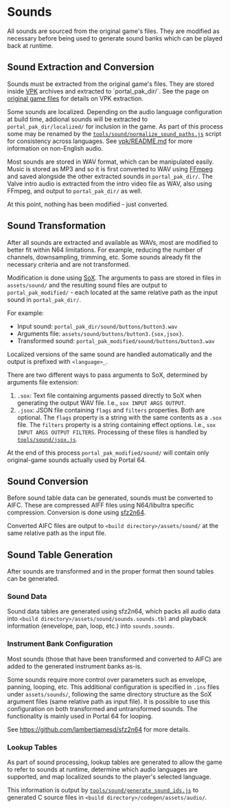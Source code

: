 # Sounds

All sounds are sourced from the original game's files. They are modified as
necessary before being used to generate sound banks which can be played back
at runtime.

## Sound Extraction and Conversion

Sounds must be extracted from the original game's files. They are stored inside
[VPK](https://developer.valvesoftware.com/wiki/VPK_(file_format)) archives and
extracted to `portal_pak_dir/`. See the page on
[original game files](./original_game_files.md) for details on VPK extraction.

Some sounds are localized. Depending on the audio language configuration at
build time, addional sounds will be extracted to `portal_pak_dir/localized/` for
inclusion in the game. As part of this process some may be renamed by the
[`tools/sound/normalize_sound_paths.js`](../../tools/sound/normalize_sound_paths.js)
script for consistency across languages. See
[vpk/README.md](../../vpk/README.md#add-multiple-audio-languages)
for more information on non-English audio.

Most sounds are stored in WAV format, which can be manipulated easily. Music is
stored as MP3 and so it is first converted to WAV using
[FFmpeg](https://www.ffmpeg.org/) and saved alongside the other extracted
sounds in `portal_pak_dir/`. The Valve intro audio is extracted from the intro
video file as WAV, also using FFmpeg, and output to `portal_pak_dir/` as well.

At this point, nothing has been modified - just converted.

## Sound Transformation

After all sounds are extracted and available as WAVs, most are modified to
better fit within N64 limitations. For example, reducing the number of channels,
downsampling, trimming, etc. Some sounds already fit the necessary criteria and
are not transformed.

Modification is done using [SoX](https://sourceforge.net/projects/sox/). The
arguments to pass are stored in files in `assets/sound/` and the resulting
sound files are output to `portal_pak_modified/` - each located at the same
relative path as the input sound in `portal_pak_dir/`.

For example:
* Input sound: `portal_pak_dir/sound/buttons/button3.wav`
* Arguments file: `assets/sound/buttons/button3.{sox,jsox}`.
* Transformed sound: `portal_pak_modified/sound/buttons/button3.wav`

Localized versions of the same sound are handled automatically and the output
is prefixed with `<language>_`.

There are two different ways to pass arguments to SoX, determined by arguments
file extension:

1. `.sox`: Text file containing arguments passed directly to SoX when generating
   the output WAV file. I.e., `sox INPUT ARGS OUTPUT`.
2. `.jsox`: JSON file containing `flags` and `filters` properties. Both are
   optional. The `flags` property is a string with the same contents as a `.sox`
   file. The `filters` property is a string containing effect options.
   I.e., `sox INPUT ARGS OUTPUT FILTERS`. Processing of these files is handled
   by [`tools/sound/jsox.js`](../../tools/sound/jsox.js).

At the end of this process `portal_pak_modified/sound/` will contain only
original-game sounds actually used by Portal 64.

## Sound Conversion

Before sound table data can be generated, sounds must be converted to AIFC.
These are compressed AIFF files using N64/libultra specific compression.
Conversion is done using [sfz2n64](https://github.com/lambertjamesd/sfz2n64).

Converted AIFC files are output to `<build directory>/assets/sound/` at the
same relative path as the input file.

## Sound Table Generation

After sounds are transformed and in the proper format then sound tables can be
generated.

### Sound Data

Sound data tables are generated using sfz2n64, which packs all audio data into
`<build directory>/assets/sound/sounds.sounds.tbl` and playback information
(enevelope, pan, loop, etc.) into `sounds.sounds`.

### Instrument Bank Configuration

Most sounds (those that have been transformed and converted to AIFC) are added
to the generated instrument banks as-is.

Some sounds require more control over parameters such as envelope, panning,
looping, etc. This additional configuration is specified in `.ins` files under
`assets/sounds/`, following the same directory structure as the SoX argument
files (same relative path as input file). It is possible to use this
configuration on both transformed and untransformed sounds. The functionality is
mainly used in Portal 64 for looping.

See https://github.com/lambertjamesd/sfz2n64 for more details.

### Lookup Tables

As part of sound processing, lookup tables are generated to allow the game to
refer to sounds at runtime, determine which audio languages are supported, and
map localized sounds to the player's selected language.

This information is output by
[`tools/sound/generate_sound_ids.js`](../../tools/sound/generate_sound_ids.js)
to generated C source files in `<build directory>/codegen/assets/audio/`.

